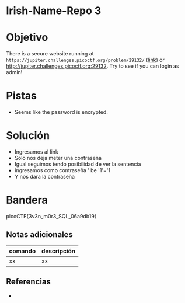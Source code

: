 # Irish-Name-Repo 3

# Objetivo
There is a secure website running at `https://jupiter.challenges.picoctf.org/problem/29132/` ([link](https://jupiter.challenges.picoctf.org/problem/29132/)) or http://jupiter.challenges.picoctf.org:29132. Try to see if you can login as admin!

# Pistas
- Seems like the password is encrypted.

# Solución
- Ingresamos al link
- Solo nos deja meter una contraseña
- Igual seguimos tendo posibilidad de ver la sentencia
- ingresamos como contraseña ' be '1'='1
- Y nos dara la contraseña

# Bandera
picoCTF{3v3n_m0r3_SQL_06a9db19}

## Notas adicionales
| comando | descripción |
| ------ | ------ |
| xx | xx |

## Referencias
- []()